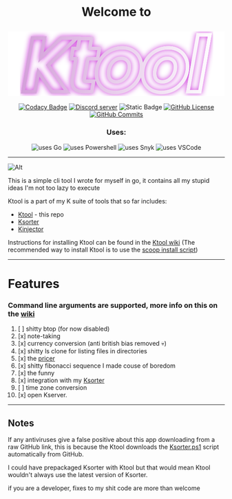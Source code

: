 # <p align="center">Welcome to</p>

<p align="center">
    <img src="Ktool.svg" alt="Ktool" title="ktool logo">
</p>

<div align="center">
<p>
    <a href="https://app.codacy.com/gh/kociumba/ktool/dashboard?utm_source=gh&amp;utm_medium=referral&amp;utm_content=&amp;utm_campaign=Badge_grade"><img src="https://app.codacy.com/project/badge/Grade/d433479fcef242dd8555669d8777e2fa" alt="Codacy Badge" title="Codacy badge"/></a>
    <a href="https://discord.gg/nMh3gqKu4Q"><img src="https://img.shields.io/discord/974403756814893146?logo=discord" alt="Discord server" title="Discord server"></a>
    <img src="https://img.shields.io/badge/compiled_size-14mb-1" alt="Static Badge" title="Compiled size"/>
    <a href="https://github.com/kociumba/ktool/blob/main/LICENSE"><img src="https://img.shields.io/github/license/kociumba/ktool" alt="GitHub License" title="license"/></a>
    <a href="https://github.com/kociumba/ktool/commits/main/"><img src="https://badgen.net/github/commits/kociumba/ktool" alt="GitHub Commits" title="commits to main"/></a>
    <br /> 
</p>    
<h3>Uses:</h3>
<p>   
    <img src="https://img.shields.io/badge/Go-00ADD8?style=flat&logo=go&logoColor=white" alt="uses Go" title="Go"/>
    <img src="https://img.shields.io/badge/powershell-5391FE?style=flat&logo=powershell&logoColor=white" alt="uses Powershell" title="Powershell"/>
    <img src="https://img.shields.io/badge/Snyk-4C4A73?style=flat&logo=snyk&logoColor=white" alt="uses Snyk" title="Snyk"/>
    <img src="https://img.shields.io/badge/VSCode-0078D4?style=flat&logo=visual%20studio%20code&logoColor=white" alt="uses VSCode" title="VSCode"/>
</p>
</div>


---

![Alt](https://repobeats.axiom.co/api/embed/7d35c6f4492d30a2a59ca3e3ad2a522c7ec523e9.svg "Repobeats analytics image")

This is a simple cli tool I wrote for myself in go,
it contains all my stupid ideas I'm not too lazy to execute 

Ktool is a part of my K suite of tools that so far includes:
- [Ktool](https://github.com/kociumba/ktool) - this repo
- [Ksorter](https://github.com/kociumba/ksorter)
- [Kinjector](https://github.com/kociumba/Kinjector)


Instructions for installing Ktool can be found in the [Ktool wiki](https://github.com/kociumba/ktool/wiki) (The recommended way to install Ktool is to use the [scoop install script](https://github.com/kociumba/ktool/blob/main/ktool.json))

---

# Features

### Command line arguments are supported, more info on this on the [wiki](https://github.com/kociumba/ktool/wiki)

1. [ ] shitty btop (for now disabled)
2. [x] note-taking
3. [x] currency conversion (anti british bias removed 💀)
4. [x] shitty ls clone for listing files in directories
5. [x] the [pricer](https://gabagool.vercel.app/)
6. [x] shitty fibonacci sequence I made couse of boredom
7. [x] the funny
8. [x] integration with my [Ksorter](https://github.com/kociumba/ksorter)
9. [ ] time zone conversion
10. [x] open Kserver. 

---

## Notes

If any antiviruses give a false positive about this app downloading from a raw GitHub link,
this is because the Ktool downloads the [Ksorter.ps1](https://github.com/kociumba/ksorter/blob/main/Ksorter.ps1) script automatically 
from GitHub.

I could have prepackaged Ksorter with Ktool but that would mean Ktool wouldn't always use the latest version of Ksorter.

if you are a developer, fixes to my shit code are more than welcome
